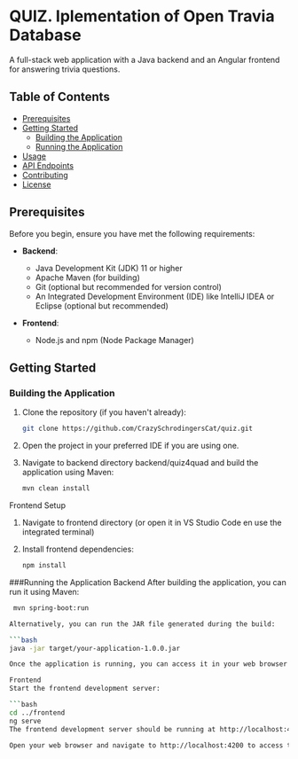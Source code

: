 # QUIZ. Iplementation of Open Travia Database

A full-stack web application with a Java backend and an Angular frontend for answering trivia questions.

## Table of Contents

- [Prerequisites](#prerequisites)
- [Getting Started](#getting-started)
  - [Building the Application](#building-the-application)
  - [Running the Application](#running-the-application)
- [Usage](#usage)
- [API Endpoints](#api-endpoints)
- [Contributing](#contributing)
- [License](#license)

## Prerequisites

Before you begin, ensure you have met the following requirements:
- **Backend**:
  - Java Development Kit (JDK) 11 or higher
  - Apache Maven (for building)
  - Git (optional but recommended for version control)
  - An Integrated Development Environment (IDE) like IntelliJ IDEA or Eclipse (optional but recommended)
 
- **Frontend**:
  - Node.js and npm (Node Package Manager)

## Getting Started

### Building the Application

1. Clone the repository (if you haven't already):

   ```bash
   git clone https://github.com/CrazySchrodingersCat/quiz.git
2. Open the project in your preferred IDE if you are using one.

3. Navigate to backend directory backend/quiz4quad and build the application using Maven:

     ```bash
     mvn clean install

Frontend Setup
1. Navigate to frontend directory (or open it in VS Studio Code en use the integrated terminal)
2. Install frontend dependencies:

    ```bash
    npm install

    
###Running the Application
Backend
After building the application, you can run it using Maven:

   ```bash
    mvn spring-boot:run

Alternatively, you can run the JAR file generated during the build:

  ```bash
  java -jar target/your-application-1.0.0.jar

Once the application is running, you can access it in your web browser at http://localhost:8080.

Frontend
Start the frontend development server:

  ```bash
  cd ../frontend
  ng serve
The frontend development server should be running at http://localhost:4200.

Open your web browser and navigate to http://localhost:4200 to access the frontend.
